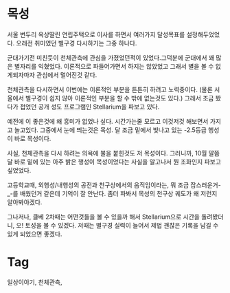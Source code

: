 목성
====

서울 변두리 옥상딸린 연립주택으로 이사를 하면서 여러가지 달성목표를 설정해두었었다. 오래전 취미였던 별구경 다시하기는 그중 하나다.

군대가기전 미친듯이 천체관측에 관심을 가졌었던적이 있었다.그덕분에 군대에서 꽤 많은 별자리를 익혔었다. 이론적으로 파들어가면서 하지는 않았었고 그래서 별을 볼 수 없게되자마자 관심에서 멀어진것 같다.

천체관측을 다시하면서 이번에는 이론적인 부분을 튼튼히 하려고 노력중이다. (물론 서울에서 별구경이 쉽지 않아 이론적인 부분을 할 수 밖에 없는것도 있다.) 그래서 조금 봤다가 접었던 공개 성도 프로그램인 Stellarium을 파보고 있다.

예전에 이 좋은것에 왜 흥미가 없었나 싶다. 시간가는줄 모르고 이것저것 해보면서 가지고 놀고있다. 그중에서 눈에 띄는것은 목성. 달 조금 밑에서 빛나고 있는 -2.5등급 행성이 바로 목성이다.

사실, 천체관측을 다시 하려는 의욕에 불을 붙힌것도 저 목성이다. 그러니까, 10월 말쯤 달 바로 밑에 있는 아주 밝은 행성이 목성이었다는 사실을 알고나서 뭔 조화인지 파보고 싶었었다.

고등학교때, 외행성/내행성의 공전과 천구상에서의 움직임이라는, 뭐 조금 잡스러운거-_-를 배웠던거 같은데 기억이 잘 안난다. 좀더 파봐서 목성의 천구상 궤도가 왜 저런지 알아봐야겠다.

그나저나, 클베 2차때는 어떤것들을 볼 수 있을까 해서 Stellarium으로 시간을 돌려봤더니, 오! 토성을 볼 수 있겠다. 저때는 별구경 실력이 늘어서 제법 괜찮은 기록을 남길 수 있게 되었으면 좋겠다.

Tag
====
일상이야기, 천체관측,
